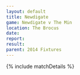 ```yaml
---
layout: default
title: Newdigate
game: Newdigate v The Min
location: The Brocus
date: 
report: 
result: 
parent: 2014 Fixtures
---
```


{% include matchDetails %}
